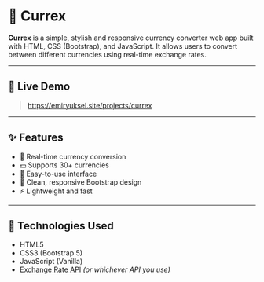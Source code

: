 # 💱 Currex

**Currex** is a simple, stylish and responsive currency converter web app built with HTML, CSS (Bootstrap), and JavaScript. It allows users to convert between different currencies using real-time exchange rates.

---

## 🚀 Live Demo

> https://emiryuksel.site/projects/currex

---

## ✨ Features

- 🔄 Real-time currency conversion
- 💵 Supports 30+ currencies
- 🧮 Easy-to-use interface
- 🎯 Clean, responsive Bootstrap design
- ⚡ Lightweight and fast

---

## 🧩 Technologies Used

- HTML5
- CSS3 (Bootstrap 5)
- JavaScript (Vanilla)
- [Exchange Rate API](https://exchangerate.host) *(or whichever API you use)*




